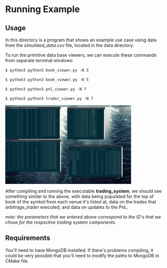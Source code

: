 # Running Example

## Usage

In this directory is a program that shows an example use case using data
from the *simulated\_data.csv* file, located in the data directory.


To run the primitive data base viewers, we can execute these commands
from separate terminal windows:
```
$ python3 python3 book_viewer.py -N 3
```
```
$ python3 python3 book_viewer.py -N 5
```
```
$ python3 python3 pnl_viewer.py -N 7
```
```
$ python3 python3 trader_viewer.py -N 7
```

<img align="center" width="400" height="250"
     src="../data/db_viewer_screen_shot.png">

After compiling and running the executable **trading_system**, we should
see something similar to the above, with data being populated for the
top of book of the symbol from each venue it's listed at, data on the trades
that *arbitrage_trader* executed, and data on updates to the PnL.

*note: the parameters that we entered above correspond to the ID's that
we chose for the respective trading system components.*


## Requirements

You'll need to have MongoDB installed. If there's problems compiling, it
could be very possible that you'll need to modify the paths to MongoDB in
CMake file.
